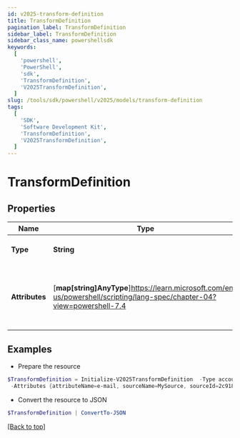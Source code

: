 ```yaml
---
id: v2025-transform-definition
title: TransformDefinition
pagination_label: TransformDefinition
sidebar_label: TransformDefinition
sidebar_class_name: powershellsdk
keywords:
  [
    'powershell',
    'PowerShell',
    'sdk',
    'TransformDefinition',
    'V2025TransformDefinition',
  ]
slug: /tools/sdk/powershell/v2025/models/transform-definition
tags:
  [
    'SDK',
    'Software Development Kit',
    'TransformDefinition',
    'V2025TransformDefinition',
  ]
---
```


# TransformDefinition

## Properties

| Name | Type | Description | Notes |
| --- | --- | --- | --- |
| **Type** | **String** | Transform definition type. | [optional] |
| **Attributes** | [**map[string]AnyType**]https://learn.microsoft.com/en-us/powershell/scripting/lang-spec/chapter-04?view=powershell-7.4 | Arbitrary key-value pairs to store any metadata for the object | [optional] |

## Examples

- Prepare the resource

```powershell
$TransformDefinition = Initialize-V2025TransformDefinition  -Type accountAttribute `
 -Attributes {attributeName=e-mail, sourceName=MySource, sourceId=2c9180877a826e68017a8c0b03da1a53}
```

- Convert the resource to JSON

```powershell
$TransformDefinition | ConvertTo-JSON
```

[[Back to top]](#)
